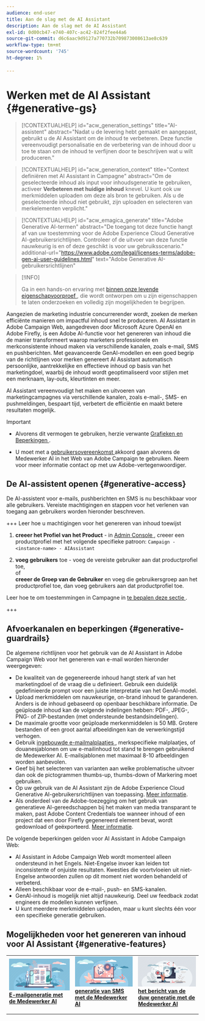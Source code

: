 ```yaml
---
audience: end-user
title: Aan de slag met de AI Assistant
description: Aan de slag met de AI Assistant
exl-id: 0d00cb47-e740-407c-ac42-824f2fee44a6
source-git-commit: d6c6aac9d9127a770732b709873008613ae8c639
workflow-type: tm+mt
source-wordcount: '745'
ht-degree: 1%

---
```


# Werken met de AI Assistant {#generative-gs}

>[!CONTEXTUALHELP]
>id="acw_generation_settings"
>title="AI-assistent"
>abstract="Nadat u de levering hebt gemaakt en aangepast, gebruikt u de AI Assistant om de inhoud te verbeteren. Deze functie vereenvoudigt personalisatie en de verbetering van de inhoud door u toe te staan om de inhoud te verfijnen door te beschrijven wat u wilt produceren."

>[!CONTEXTUALHELP]
>id="acw_generation_context"
>title="Context definiëren met AI Assistant in Campagne"
>abstract="Om de geselecteerde inhoud als input voor inhoudsgeneratie te gebruiken, activeer **Verbeteren met huidige inhoud** knevel. U kunt ook uw merkmiddelen uploaden om deze als bron te gebruiken. Als u de geselecteerde inhoud niet gebruikt, zijn uploaden en selecteren van merkelementen verplicht."

>[!CONTEXTUALHELP]
>id="acw_emagica_generate"
>title="Adobe Generative AI-termen"
>abstract="De toegang tot deze functie hangt af van uw toestemming voor de Adobe Experience Cloud Generative AI-gebruikersrichtlijnen. Controleer of de uitvoer van deze functie nauwkeurig is en of deze geschikt is voor uw gebruiksscenario."
>additional-url="https://www.adobe.com/legal/licenses-terms/adobe-gen-ai-user-guidelines.html" text="Adobe Generative AI-gebruikersrichtlijnen"

>[!INFO]
>
>Ga in een hands-on ervaring met [ binnen onze levende eigenschapvoorproef ](https://experienceleague.adobe.com/en/apps/journey-optimizer/ai-assistant-content-accelerator), die wordt ontworpen om u zijn eigenschappen te laten onderzoeken en volledig zijn mogelijkheden te begrijpen.

Aangezien de marketing industrie concurrerender wordt, zoeken de merken efficiënte manieren om impactful inhoud snel te produceren. AI Assistant in Adobe Campaign Web, aangedreven door Microsoft Azure OpenAI en Adobe Firefly, is een Adobe AI-functie voor het genereren van inhoud die de manier transformeert waarop marketers professionele en merkconsistente inhoud maken via verschillende kanalen, zoals e-mail, SMS en pushberichten. Met geavanceerde GenAI-modellen en een goed begrip van de richtlijnen voor merken genereert AI Assistant automatisch persoonlijke, aantrekkelijke en effectieve inhoud op basis van het marketingdoel, waarbij de inhoud wordt geoptimaliseerd voor stijlen met een merknaam, lay-outs, kleurtinten en meer.

AI Assistant vereenvoudigt het maken en uitvoeren van marketingcampagnes via verschillende kanalen, zoals e-mail-, SMS- en pushmeldingen, bespaart tijd, verbetert de efficiëntie en maakt betere resultaten mogelijk.

>[!IMPORTANT]
>
>* Alvorens dit vermogen te gebruiken, herzie verwante [ Grafieken en Beperkingen ](#generative-guardrails).
>
>* U moet met a [ gebruikersovereenkomst ](https://www.adobe.com/legal/licenses-terms/adobe-dx-gen-ai-user-guidelines.html) akkoord gaan alvorens de Medewerker AI in het Web van Adobe Campaign te gebruiken. Neem voor meer informatie contact op met uw Adobe-vertegenwoordiger.

## De AI-assistent openen {#generative-access}

De AI-assistent voor e-mails, pushberichten en SMS is nu beschikbaar voor alle gebruikers. Vereiste machtigingen en stappen voor het verlenen van toegang aan gebruikers worden hieronder beschreven.

+++ Leer hoe u machtigingen voor het genereren van inhoud toewijst

1. **creeer het Profiel van het Product** - in [ Admin Console ](https://stage.adminconsole.adobe.com/), creeer een productprofiel met het volgende specifieke patroon:
   `Campaign - <instance-name> - AIAssistant`

1. **voeg gebruikers** toe - voeg de vereiste gebruiker aan dat productprofiel toe,\
   of\
   **creeer de Groep van de Gebruiker** en voeg die gebruikersgroep aan het productprofiel toe, dan voeg gebruikers aan dat productprofiel toe.

Leer hoe te om toestemmingen in Campagne in [ te bepalen deze sectie ](../get-started/permissions.md).

+++

## Afvoerkanalen en beperkingen {#generative-guardrails}

De algemene richtlijnen voor het gebruik van de AI Assistant in Adobe Campaign Web voor het genereren van e-mail worden hieronder weergegeven:

* De kwaliteit van de gegenereerde inhoud hangt sterk af van het marketingdoel of de vraag die u definieert. Gebruik een duidelijk gedefinieerde prompt voor een juiste interpretatie van het GenAI-model.
* Upload merkmiddelen om nauwkeurige, on-brand inhoud te garanderen. Anders is de inhoud gebaseerd op openbaar beschikbare informatie. De geüploade inhoud kan de volgende indelingen hebben: PDF-, JPEG-, PNG- of ZIP-bestanden (met ondersteunde bestandsindelingen).
* De maximale grootte voor geüploade merkenmiddelen is 50 MB. Grotere bestanden of een groot aantal afbeeldingen kan de verwerkingstijd verhogen.
* Gebruik [ ingebouwde e-mailmalplaatjes ](../email/create-email-templates.md), merkspecifieke malplaatjes, of douanesjablonen om uw e-mailinhoud tot stand te brengen gebruikend de Medewerker AI. E-mailsjablonen met maximaal 8-10 afbeeldingen worden aanbevolen.
* Geef bij het selecteren van varianten aan welke problematische uitvoer dan ook de pictogrammen thumbs-up, thumbs-down of Markering moet gebruiken.
* Op uw gebruik van de AI Assistant zijn de Adobe Experience Cloud Generative AI-gebruikersrichtlijnen van toepassing. [Meer informatie](https://www.adobe.com/legal/licenses-terms/adobe-dx-gen-ai-user-guidelines.html).
* Als onderdeel van de Adobe-toezegging om het gebruik van generatieve AI-gereedschappen bij het maken van media transparant te maken, past Adobe Content Credentials toe wanneer inhoud of een project dat een door Firefly gegenereerd element bevat, wordt gedownload of geëxporteerd. [Meer informatie](https://helpx.adobe.com/firefly/using/content-credentials.html).

De volgende beperkingen gelden voor AI Assistant in Adobe Campaign Web:

* AI Assistant in Adobe Campaign Web wordt momenteel alleen ondersteund in het Engels. Niet-Engelse invoer kan leiden tot inconsistente of onjuiste resultaten. Kwesties die voortvloeien uit niet-Engelse antwoorden zullen op dit moment niet worden behandeld of verbeterd.
* Alleen beschikbaar voor de e-mail-, push- en SMS-kanalen.
* GenAI-inhoud is mogelijk niet altijd nauwkeurig. Deel uw feedback zodat engineers de modellen kunnen verfijnen.
* U kunt meerdere merkmiddelen uploaden, maar u kunt slechts één voor een specifieke generatie gebruiken.

## Mogelijkheden voor het genereren van inhoud voor AI Assistant {#generative-features}

<table style="table-layout:fixed"><tr style="border: 0;">
<td>
<a href="generative-content.md">
<img alt="[E-mailgeneratie met AI Assistant]" src="assets/do-not-localize/text-genai.jpeg">
</a>
<div>
<a href="generative-content.md"><strong> E-mailgeneratie met de Medewerker AI </strong></a>
</div>
<p>
</td>
<td>
<a href="generative-sms.md">
<img alt="[SMS genereren met AI Assistant]" src="assets/do-not-localize/image-genai.jpeg">
</a>
<div><a href="generative-sms.md"><strong> generatie van SMS met de Medewerker AI </strong>
</div>
<p>
</td>
<td>
<a href="generative-push.md">
<img alt="[Push notification generation met AI Assistant]" src="assets/do-not-localize/email-genai.jpeg">
</a>
<div>
<a href="generative-push.md"><strong> het bericht van de duw generatie met de Medewerker AI </strong></a>
</div>
<p></td>
</tr></table>